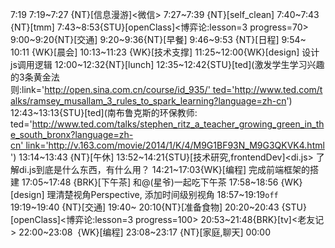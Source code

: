 
7:19
7:19~7:27 {NT}[信息漫游]<微信>
7:27~7:39 {NT}[self_clean]
7:40~7:43 {NT}[tmm]
7:43~8:53{STU}[openClass]<博弈论:lesson=3 progress=70>
9:00~9:20{NT}[交通]
9:20~9:36{NT}[早餐]
9:46~9:53 {NT}[日程]
9:54~ 10:11 {WK}[晨会]
10:13~11:23 {WK}[技术支撑]<WA>
11:25~12:00{WK}[design]<WAUP> 设计js调用逻辑
12:00~12:32{NT}[lunch]
12:35~12:42{STU}[ted]<OTD>(激发学生学习兴趣的3条黄金法则:link='http://open.sina.com.cn/course/id_935/' ted='http://www.ted.com/talks/ramsey_musallam_3_rules_to_spark_learning?language=zh-cn')
12:43~13:13{STU}[ted]<OTD>(南布鲁克斯的环保教师: ted='http://www.ted.com/talks/stephen_ritz_a_teacher_growing_green_in_the_south_bronx?language=zh-cn' link='http://v.163.com/movie/2014/1/K/4/M9G1BF93N_M9G3QKVK4.html')
13:14~13:43 {NT}[午休]
13:52~14:21{STU}[技术研究,frontendDev]<di.js> 了解di.js到底是什么东西，有什么用？
14:21~17:03{WK}[编程]<WAUP> 完成前端框架的搭建
17:05~17:48 {BRK}[下午茶] 和@(星爷)一起吃下午茶
17:58~18:56 {WK}[design]<life-time-tracker> 理清楚视角Perspective, 添加时间级别视角
18:57~19:19`off`
19:19~19:40 {NT}[交通]
19:40~ 20:10{NT}[准备食物]
20:20~20:43 {STU}[openClass]<博弈论:lesson=3 progress=100>
20:53~21:48{BRK}[tv]<老友记>
22:00~23:08  {WK}[编程]<life-time-tracker>
23:08~23:17 {NT}[家庭,聊天]
00:00
